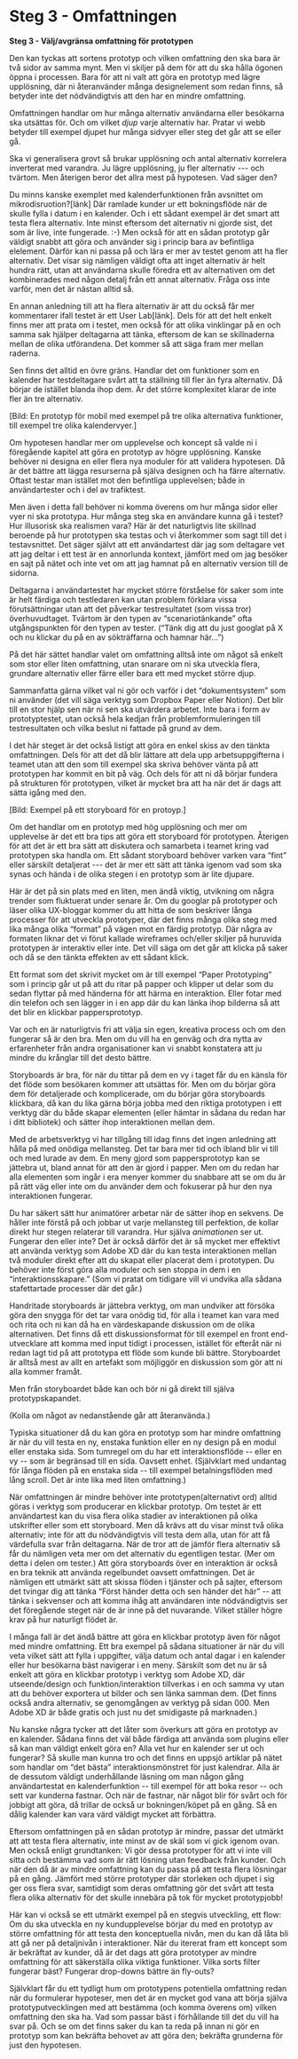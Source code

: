 # Steg 3 - Omfattningen

**Steg 3 - Välj/avgränsa omfattning för prototypen**

Den kan tyckas att sortens prototyp och vilken omfattning den ska bara är två sidor av samma mynt. Men vi skiljer på dem för att du ska hålla ögonen öppna i processen. Bara för att ni valt att göra en prototyp med lägre upplösning, där ni återanvänder många designelement som redan finns, så betyder inte det nödvändigtvis att den har en mindre omfattning.

Omfattningen handlar om hur många alternativ användarna eller besökarna ska utsättas för. Och om vilket _djup_ varje alternativ har. Pratar vi webb betyder till exempel djupet hur många sidvyer eller steg det går att se eller gå.

Ska vi generalisera grovt så brukar upplösning och antal alternativ korrelera inverterat med varandra. Ju lägre upplösning, ju fler alternativ --- och tvärtom. Men återigen beror det allra mest på hypotesen. Vad säger den?

Du minns kanske exemplet med kalenderfunktionen från avsnittet om mikrodisruotion?\[länk\] Där ramlade kunder ur ett bokningsflöde när de skulle fylla i datum i en kalender. Och i ett sådant exempel är det smart att testa flera alternativ. Inte minst eftersom det alternativ ni gjorde sist, det som är live, inte fungerade. :-\) Men också för att en sådan prototyp går väldigt snabbt att göra och använder sig i princip bara av befintliga elelement. Därför kan ni passa på och lära er mer av testet genom att ha fler alternativ. Det visar sig nämligen väldigt ofta att inget alternativ är helt hundra rätt, utan att användarna skulle föredra ett av alternativen om det kombinerades med någon detalj från ett annat alternativ. Fråga oss inte varför, men det är nästan alltid så.

En annan anledning till att ha flera alternativ är att du också får mer kommentarer ifall testet är ett User Lab\[länk\]. Dels för att det helt enkelt finns mer att prata om i testet, men också för att olika vinklingar på en och samma sak hjälper deltagarna att tänka, eftersom de kan se skillnaderna mellan de olika utförandena. Det kommer så att säga fram mer mellan raderna.

Sen finns det alltid en övre gräns. Handlar det om funktioner som en kalender har testdeltagare svårt att ta ställning till fler än fyra alternativ. Då börjar de istället blanda ihop dem. Är det större komplexitet klarar de inte fler än tre alternativ.

\[Bild: En prototyp för mobil med exempel på tre olika alternativa funktioner, till exempel tre olika kalendervyer.\]

Om hypotesen handlar mer om upplevelse och koncept så valde ni i föregående kapitel att göra en prototyp av högre upplösning. Kanske behöver ni designa en eller flera nya moduler för att validera hypotesen. Då är det bättre att lägga resurserna på själva designen och ha färre alternativ. Oftast testar man istället mot den befintliga upplevelsen; både in användartester och i del av trafiktest.

Men även i detta fall behöver ni komma överens om hur många sidor eller vyer ni ska prototypa. Hur många steg ska en användare kunna gå i testet? Hur illusorisk ska realismen vara? Här är det naturligtvis lite skillnad beroende på hur prototypen ska testas och vi återkommer som sagt till det i testavsnittet. Det säger självt att ett användartest där jag som deltagare vet att jag deltar i ett test är en annorlunda kontext, jämfört med om jag besöker en sajt på nätet och inte vet om att jag hamnat på en alternativ version till de sidorna.

Deltagarna i användartestet har mycket större förståelse för saker som inte är helt färdiga och testledaren kan utan problem förklara vissa förutsättningar utan att det påverkar testresultatet \(som vissa tror\) överhuvudtaget. Tvärtom är den typen av “scenariotänkande” ofta utgångspunkten för den typen av tester. \(“Tänk dig att du just googlat på X och nu klickar du på en av sökträffarna och hamnar här...”\)

På det här sättet handlar valet om omfattning alltså inte om något så enkelt som stor eller liten omfattning, utan snarare om ni ska utveckla flera, grundare alternativ eller färre eller bara ett med mycket större djup.

Sammanfatta gärna vilket val ni gör och varför i det “dokumentsystem” som ni använder \(det vill säga verktyg som Dropbox Paper eller Notion\). Det blir till en stor hjälp sen när ni sen ska utvärdera arbetet. Inte bara i form av prototyptestet, utan också hela kedjan från problemformuleringen till testresultaten och vilka beslut ni fattade på grund av dem.

I det här steget är det också listigt att göra en enkel skiss av den tänkta omfattningen. Dels för att det då blir lättare att dela upp arbetsuppgifterna i teamet utan att den som till exempel ska skriva behöver vänta på att prototypen har kommit en bit på väg. Och dels för att ni då börjar fundera på strukturen för prototypen, vilket är mycket bra att ha när det är dags att sätta igång med den.

\[Bild: Exempel på ett storyboard för en protoyp.\]

Om det handlar om en prototyp med hög upplösning och mer om upplevelse är det ett bra tips att göra ett storyboard för prototypen. Återigen för att det är ett bra sätt att diskutera och samarbeta i teamet kring vad prototypen ska handla om. Ett sådant storyboard behöver varken vara “fint” eller särskilt detaljerat --- det är mer ett sätt att tänka igenom vad som ska synas och hända i de olika stegen i en prototyp som är lite djupare.

Här är det på sin plats med en liten, men ändå viktig, utvikning om några trender som fluktuerat under senare år. Om du googlar på prototyper och läser olika UX-bloggar kommer du att hitta de som beskriver långa processer för att utveckla prototyper, där det finns många olika steg med lika många olika “format” på vägen mot en färdig prototyp. Där några av formaten liknar det vi förut kallade wireframes och/eller skiljer på huruvida prototypen är interaktiv eller inte. Det vill säga om det går att klicka på saker och då se den tänkta effekten av ett sådant klick.

Ett format som det skrivit mycket om är till exempel “Paper Prototyping” som i princip går ut på att du ritar på papper och klipper ut delar som du sedan flyttar på med händerna för att härma en interaktion. Eller fotar med din telefon och sen lägger in i en app där du kan länka ihop bilderna så att det blir en klickbar pappersprototyp.

Var och en är naturligtvis fri att välja sin egen, kreativa process och om den fungerar så är den bra. Men om du vill ha en genväg och dra nytta av erfarenheter från andra organisationer kan vi snabbt konstatera att ju mindre du krånglar till det desto bättre.

Storyboards är bra, för när du tittar på dem en vy i taget får du en känsla för det flöde som besökaren kommer att utsättas för. Men om du börjar göra dem för detaljerade och komplicerade, om du börjar göra storyboards klickbara, då kan du lika gärna börja jobba med den riktiga prototypen i ett verktyg där du både skapar elementen \(eller hämtar in sådana du redan har i ditt bibliotek\) och sätter ihop interaktionen mellan dem.

Med de arbetsverktyg vi har tillgång till idag finns det ingen anledning att hålla på med onödiga mellansteg. Det tar bara mer tid och ibland blir vi till och med lurade av dem. En meny gjord som pappersprototyp kan se jättebra ut, bland annat för att den är gjord i papper. Men om du redan har alla elementen som ingår i era menyer kommer du snabbare att se om du är på rätt väg eller inte om du använder dem och fokuserar på hur den nya interaktionen fungerar.

Du har säkert sätt hur animatörer arbetar när de sätter ihop en sekvens. De håller inte förstå på och jobbar ut varje mellansteg till perfektion, de kollar direkt hur stegen relaterar till varandra. Hur själva _animationen_ ser ut. Fungerar den eller inte? Det är också därför det är så mycket mer effektivt att använda verktyg som Adobe XD där du kan testa interaktionen mellan två moduler direkt efter att du skapat eller placerat dem i prototypen. Du behöver inte först göra alla moduler och sen stoppa in dem i en “interaktionsskapare.” \(Som vi pratat om tidigare vill vi undvika alla sådana stafettartade processer där det går.\)

Handritade storyboards är jättebra verktyg, om man undviker att försöka göra den snygga för det tar vara onödig tid, för alla i teamet kan vara med och rita och ni kan då ha en värdeskapande diskussion om de olika alternativen. Det finns då ett diskussionsformat för till exempel en front end-utvecklare att komma med input tidigt i processen, istället för efteråt när ni redan lagt tid på att prototypa ett flöde som kunde bli bättre. Storyboardet är alltså mest av allt en artefakt som möjliggör en diskussion som gör att ni alla kommer framåt.

Men från storyboardet både kan och bör ni gå direkt till själva prototypskapandet.

\(Kolla om något av nedanstående går att återanvända.\)

Typiska situationer då du kan göra en prototyp som har mindre omfattning är när du vill testa en ny, enstaka funktion eller en ny design på en modul eller enstaka sida. Som tumregel om du har ett interaktionsflöde -- eller en vy -- som är begränsad till en sida. Oavsett enhet. \(Självklart med undantag för långa flöden på en enstaka sida -- till exempel betalningsflöden med lång scroll. Det är inte lika med liten omfattning.\)

När omfattningen är mindre behöver inte prototypen\(alternativt ord\) alltid göras i verktyg som producerar en klickbar prototyp. Om testet är ett användartest kan du visa flera olika stadier av interaktionen på olika utskrifter eller som ett storyboard. Men då krävs att du visar minst två olika alternativ; inte för att du nödvändigtvis vill testa dem alla, utan för att få värdefulla svar från deltagarna. När de tror att de jämför flera alternativ så får du nämligen veta mer om det alternativ du egentligen testar. \(Mer om detta i delen om tester.\) Att göra storyboards över en interaktion är också en bra teknik att använda regelbundet oavsett omfattningen. Det är nämligen ett utmärkt sätt att skissa flöden i tjänster och på sajter, eftersom det tvingar dig att tänka “Först händer detta och sen händer det här” -- att tänka i sekvenser och att komma ihåg att användaren inte nödvändigtvis ser det föregående steget när de är inne på det nuvarande. Vilket ställer högre krav på hur naturligt flödet är.

I många fall är det ändå bättre att göra en klickbar prototyp även för något med mindre omfattning. Ett bra exempel på sådana situationer är när du vill veta vilket sätt att fylla i uppgifter, välja datum och antal dagar i en kalender eller hur besökarna bäst navigerar i en meny. Särskilt som det nu är så enkelt att göra en klickbar prototyp i verktyg som Adobe XD, där utseende/design och funktion/interaktion tillverkas i en och samma vy utan att du behöver exportera ut bilder och sen länka samman dem. \(Det finns också andra alternativ, se genomgången av verktyg på sidan 000. Men Adobe XD är både gratis och just nu det smidigaste på marknaden.\)

Nu kanske några tycker att det låter som överkurs att göra en prototyp av en kalender. Sådana finns det väl både färdiga att använda som plugins eller så kan man väldigt enkelt göra en? Alla vet hur en kalender ser ut och fungerar? Så skulle man kunna tro och det finns en uppsjö artiklar på nätet som handlar om “det bästa” interaktionsmönstret för just kalendrar. Alla är de dessutom väldigt underhållande läsning om man någon gång användartestat en kalenderfunktion -- till exempel för att boka resor -- och sett var kunderna fastnar. Och när de fastnar, när något blir för svårt och för jobbigt att göra, då trillar de också ur bokningen/köpet på en gång. Så en dålig kalender kan vara värd väldigt mycket att förbättra.

Eftersom omfattningen på en sådan prototyp är mindre, passar det utmärkt att att testa flera alternativ, inte minst av de skäl som vi gick igenom ovan. Men också enligt grundtanken: Vi gör dessa prototyper för att vi inte vill sitta och bestämma vad som är rätt lösning utan feedback från kunder. Och när den då är av mindre omfattning kan du passa på att testa flera lösningar på en gång. Jämfört med större prototyper där storleken och djupet i sig ger oss flera svar, samtidigt som deras omfattning gör det svårt att testa flera olika alternativ för det skulle innebära på tok för mycket prototypjobb!

Här kan vi också se ett utmärkt exempel på en stegvis utveckling, ett flow: Om du ska utveckla en ny kundupplevelse börjar du med en prototyp av större omfattning för att testa den konceptuella nivån, men du kan då låta bli att gå ner på detaljnivån i interaktioner. När du itererat fram ett koncept som är bekräftat av kunder, då är det dags att göra prototyper av mindre omfattning för att säkerställa olika viktiga funktioner. Vilka sorts filter fungerar bäst? Fungerar drop-downs bättre än fly-outs?

Självklart får du ett tydligt hum om prototypens potentiella omfattning redan när du formulerar hypoteser, men det är en mycket god vana att börja själva prototyputvecklingen med att bestämma \(och komma överens om\) vilken omfattning den ska ha. Vad som passar bäst i förhållande till det du vill ha svar på. Och se om det finns saker du kan ta reda på innan ni gör en prototyp som kan bekräfta behovet av att göra den; bekräfta grunderna för just den hypotesen.

